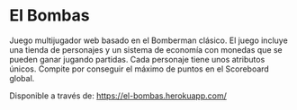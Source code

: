 # El Bombas
Juego multijugador web basado en el Bomberman clásico. El juego incluye una tienda de personajes y un sistema de economía con monedas que se pueden ganar jugando partidas. Cada personaje tiene unos atributos únicos. Compite por conseguir el máximo de puntos en el Scoreboard global.

Disponible a través de: https://el-bombas.herokuapp.com/
